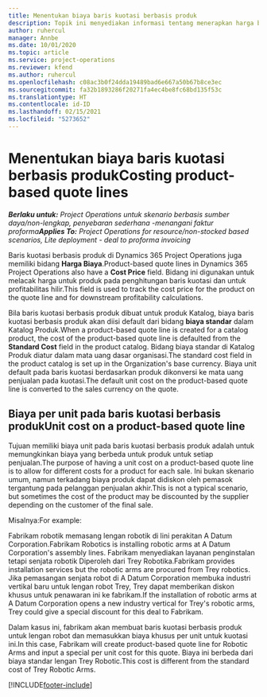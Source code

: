 ```yaml
---
title: Menentukan biaya baris kuotasi berbasis produk
description: Topik ini menyediakan informasi tentang menerapkan harga biaya ke baris kuotasi berbasis produk.
author: ruhercul
manager: Annbe
ms.date: 10/01/2020
ms.topic: article
ms.service: project-operations
ms.reviewer: kfend
ms.author: ruhercul
ms.openlocfilehash: c08ac3b0f24dda19489bad6e667a50b67b8ce3ec
ms.sourcegitcommit: fa32b1893286f20271fa4ec4be8fc68bd135f53c
ms.translationtype: HT
ms.contentlocale: id-ID
ms.lasthandoff: 02/15/2021
ms.locfileid: "5273652"
---
```

# <a name="costing-product-based-quote-lines"></a><span data-ttu-id="39181-103">Menentukan biaya baris kuotasi berbasis produk</span><span class="sxs-lookup"><span data-stu-id="39181-103">Costing product-based quote lines</span></span>

<span data-ttu-id="39181-104">_**Berlaku untuk:** Project Operations untuk skenario berbasis sumber daya/non-lengkap, penyebaran sederhana -menangani faktur proforma_</span><span class="sxs-lookup"><span data-stu-id="39181-104">_**Applies To:** Project Operations for resource/non-stocked based scenarios, Lite deployment - deal to proforma invoicing_</span></span>


<span data-ttu-id="39181-105">Baris kuotasi berbasis produk di Dynamics 365 Project Operations juga memiliki bidang **Harga Biaya**.</span><span class="sxs-lookup"><span data-stu-id="39181-105">Product-based quote lines in Dynamics 365 Project Operations also have a **Cost Price** field.</span></span> <span data-ttu-id="39181-106">Bidang ini digunakan untuk melacak harga untuk produk pada penghitungan baris kuotasi dan untuk profitabilitas hilir.</span><span class="sxs-lookup"><span data-stu-id="39181-106">This field is used to track the cost price for the product on the quote line and for downstream profitability calculations.</span></span>

<span data-ttu-id="39181-107">Bila baris kuotasi berbasis produk dibuat untuk produk Katalog, biaya baris kuotasi berbasis produk akan diisi default dari bidang **biaya standar** dalam Katalog Produk.</span><span class="sxs-lookup"><span data-stu-id="39181-107">When a product-based quote line is created for a catalog product, the cost of the product-based quote line is defaulted from the **Standard Cost** field in the product catalog.</span></span> <span data-ttu-id="39181-108">Bidang biaya standar di Katalog Produk diatur dalam mata uang dasar organisasi.</span><span class="sxs-lookup"><span data-stu-id="39181-108">The standard cost field in the product catalog is set up in the Organization's base currency.</span></span> <span data-ttu-id="39181-109">Biaya unit default pada baris kuotasi berdasarkan produk dikonversi ke mata uang penjualan pada kuotasi.</span><span class="sxs-lookup"><span data-stu-id="39181-109">The default unit cost on the product-based quote line is converted to the sales currency on the quote.</span></span>

## <a name="unit-cost-on-a-product-based-quote-line"></a><span data-ttu-id="39181-110">Biaya per unit pada baris kuotasi berbasis produk</span><span class="sxs-lookup"><span data-stu-id="39181-110">Unit cost on a product-based quote line</span></span>

<span data-ttu-id="39181-111">Tujuan memiliki biaya unit pada baris kuotasi berbasis produk adalah untuk memungkinkan biaya yang berbeda untuk produk untuk setiap penjualan.</span><span class="sxs-lookup"><span data-stu-id="39181-111">The purpose of having a unit cost on a product-based quote line is to allow for different costs for a product for each sale.</span></span> <span data-ttu-id="39181-112">Ini bukan skenario umum, namun terkadang biaya produk dapat didiskon oleh pemasok tergantung pada pelanggan penjualan akhir.</span><span class="sxs-lookup"><span data-stu-id="39181-112">This is not a typical scenario, but sometimes the cost of the product may be discounted by the supplier depending on the customer of the final sale.</span></span>

<span data-ttu-id="39181-113">Misalnya:</span><span class="sxs-lookup"><span data-stu-id="39181-113">For example:</span></span>

<span data-ttu-id="39181-114">Fabrikam robotik memasang lengan robotik di lini perakitan A Datum Corporation.</span><span class="sxs-lookup"><span data-stu-id="39181-114">Fabrikam Robotics is installing robotic arms at A Datum Corporation's assembly lines.</span></span> <span data-ttu-id="39181-115">Fabrikam menyediakan layanan penginstalan tetapi senjata robotik Diperoleh dari Trey Robotika.</span><span class="sxs-lookup"><span data-stu-id="39181-115">Fabrikam provides installation services but the robotic arms are procured from Trey robotics.</span></span> <span data-ttu-id="39181-116">Jika pemasangan senjata robot di A Datum Corporation membuka industri vertikal baru untuk lengan robot Trey, Trey dapat memberikan diskon khusus untuk penawaran ini ke fabrikam.</span><span class="sxs-lookup"><span data-stu-id="39181-116">If the installation of robotic arms at A Datum Corporation opens a new industry vertical for Trey's robotic arms, Trey could give a special discount for this deal to Fabrikam.</span></span>

<span data-ttu-id="39181-117">Dalam kasus ini, fabrikam akan membuat baris kuotasi berbasis produk untuk lengan robot dan memasukkan biaya khusus per unit untuk kuotasi ini.</span><span class="sxs-lookup"><span data-stu-id="39181-117">In this case, Fabrikam will create product-based quote line for Robotic Arms and input a special per unit cost for this quote.</span></span> <span data-ttu-id="39181-118">Biaya ini berbeda dari biaya standar lengan Trey Robotic.</span><span class="sxs-lookup"><span data-stu-id="39181-118">This cost is different from the standard cost of Trey Robotic Arms.</span></span>


[!INCLUDE[footer-include](../../includes/footer-banner.md)]